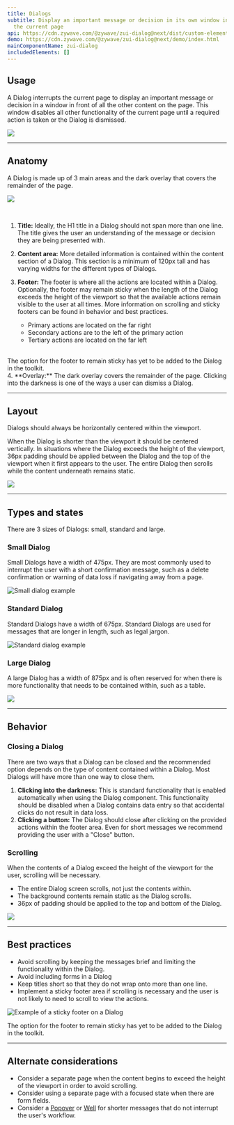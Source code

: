 ```yaml
---
title: Dialogs
subtitle: Display an important message or decision in its own window in front of
  the current page
api: https://cdn.zywave.com/@zywave/zui-dialog@next/dist/custom-elements.json
demo: https://cdn.zywave.com/@zywave/zui-dialog@next/demo/index.html
mainComponentName: zui-dialog
includedElements: []
---
```

## Usage

A Dialog interrupts the current page to display an important message or decision in a window in front of all the other content on the page. This window disables all other functionality of the current page until a required action is taken or the Dialog is dismissed. 

![](/images/dialog_usage.svg)

- - -

## Anatomy

A Dialog is made up of 3 main areas and the dark overlay that covers the remainder of the page. 

![](/images/dialog_anatomy.svg)

</br> 

1. **Title:** Ideally, the H1 title in a Dialog should not span more than one line. The title gives the user an understanding of the message or decision they are being presented with. 
2. **Content area:** More detailed information is contained within the content section of a Dialog. This section is a minimum of 120px tall and has varying widths for the different types of Dialogs.  
3. **Footer:** The footer is where all the actions are located within a Dialog. Optionally, the footer may remain sticky when the length of the Dialog exceeds the height of the viewport so that the available actions remain visible to the user at all times. More information on scrolling and sticky footers can be found in behavior and best practices.

   * Primary actions are located on the far right
   * Secondary actions are to the left of the primary action
   * Tertiary actions are located on the far left   
<br>
<docs-note style="margin-bottom: 0">The option for the footer to remain sticky has yet to be added to the Dialog in the toolkit. </docs-note>
  </br>
4. **Overlay:** The dark overlay covers the remainder of the page. Clicking into the darkness is one of the ways a user can dismiss a Dialog. 

- - -

## Layout

Dialogs should always be horizontally centered within the viewport.  

When the Dialog is shorter than the viewport it should be centered vertically. In situations where the Dialog exceeds the height of the viewport, 36px padding should be applied between the Dialog and the top of the viewport when it first appears to the user. The entire Dialog then scrolls while the content underneath remains static.

![](/images/dialog_layout.svg)

- - -

## Types and states

There are 3 sizes of Dialogs: small, standard and large.

### Small Dialog

Small Dialogs have a width of 475px. They are most commonly used to interrupt the user with a short confirmation message, such as a delete confirmation or warning of data loss if navigating away from a page. 

![Small dialog example](/images/dialog_small.svg)

<docs-spacer size="small"></docs-spacer>

### Standard Dialog

Standard Dialogs have a width of 675px. Standard Dialogs are used for messages that are longer in length, such as legal jargon. 

![Standard dialog example](/images/dialog_medium.svg)

<docs-spacer size="small"></docs-spacer>

### Large Dialog

A large Dialog has a width of 875px and is often reserved for when there is more functionality that needs to be contained within, such as a table. 

![](/images/dialog_large.svg)

- - -

## Behavior

### Closing a Dialog

There are two ways that a Dialog can be closed and the recommended option depends on the type of content contained within a Dialog. Most Dialogs will have more than one way to close them. 

1. **Clicking into the darkness:** This is standard functionality that is enabled automatically when using the Dialog component. This functionality should be disabled when a Dialog contains data entry so that accidental clicks do not result in data loss. 
2. **Clicking a button:**  The Dialog should close after clicking on the provided actions within the footer area. Even for short messages we recommend providing the user with a "Close" button. 

<docs-spacer size="small"></docs-spacer>

### Scrolling

When the contents of a Dialog exceed the height of the viewport for the user, scrolling will be necessary. 

* The entire Dialog screen scrolls, not just the contents within. 
* The background contents remain static as the Dialog scrolls.
* 36px of padding should be applied to the top and bottom of the Dialog. 

![](/images/dialog_scrolling.svg)

- - -

## Best practices

* Avoid scrolling by keeping the messages brief and limiting the functionality within the Dialog. 
* Avoid including forms in a Dialog
* Keep titles short so that they do not wrap onto more than one line. 
* Implement a sticky footer area if scrolling is necessary and the user is not likely to need to scroll to view the actions. 

![Example of a sticky footer on a Dialog](/images/dialog_fixed-footer.svg)

<docs-spacer size="small"></docs-spacer>

<docs-note style="margin-bottom: 0">The option for the footer to remain sticky has yet to be added to the Dialog in the toolkit. </docs-note>

- - -

## Alternate considerations

* Consider a separate page when the content begins to exceed the height of the viewport in order to avoid scrolling. 
* Consider using a separate page with a focused state when there are form fields.
* Consider a [Popover](/design-system/components/popovers/) or [Well](/design-system/components/wells/) for shorter messages that do not interrupt the user's workflow.